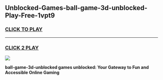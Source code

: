 
## Unblocked-Games-ball-game-3d-unblocked-Play-Free-1vpt9
<h3>
<a href="https://premium76.site?title=ball-game-3d-unblocked&ref=10A">CLICK TO PLAY</a></h3>
<hr>

<h3>
<a href="https://premium76.site?title=ball-game-3d-unblocked&ref=10A">CLICK 2 PLAY</a>
  
</h3>

<a href="https://premium76.site?title=ball-game-3d-unblocked&ref=10A"><img src="https://clearcache.store/games.png"></a>


**ball-game-3d-unblocked games unblocked: Your Gateway to Fun and Accessible Online Gaming**
